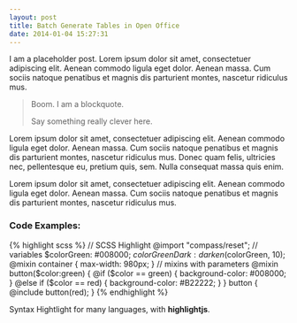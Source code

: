 ```yaml
---
layout: post
title: Batch Generate Tables in Open Office
date: 2014-01-04 15:27:31
---
```


I am a placeholder post. Lorem ipsum dolor sit amet, consectetuer adipiscing elit. Aenean commodo ligula eget dolor. Aenean massa. Cum sociis natoque penatibus et magnis dis parturient montes, nascetur ridiculus mus.

> Boom. I am a blockquote.
>
> Say something really clever here.

Lorem ipsum dolor sit amet, consectetuer adipiscing elit. Aenean commodo ligula eget dolor. Aenean massa. Cum sociis natoque penatibus et magnis dis parturient montes, nascetur ridiculus mus. Donec quam felis, ultricies nec, pellentesque eu, pretium quis, sem. Nulla consequat massa quis enim.

Lorem ipsum dolor sit amet, consectetuer adipiscing elit. Aenean commodo ligula eget dolor. Aenean massa. Cum sociis natoque penatibus et magnis dis parturient montes, nascetur ridiculus mus.

### Code Examples:
{% highlight scss %}
// SCSS Highlight
@import "compass/reset";
// variables
$colorGreen: #008000;
$colorGreenDark: darken($colorGreen, 10);
@mixin container {
		max-width: 980px;
}
// mixins with parameters
@mixin button($color:green) {
		@if ($color == green) {
				background-color: #008000;
		}
		@else if ($color == red) {
				background-color: #B22222;
		}
}
button {
		@include button(red);
}
{% endhighlight %}

Syntax Hightlight for many languages, with **highlightjs**.
